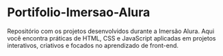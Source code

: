 # Portifolio-Imersao-Alura
Repositório com os projetos desenvolvidos durante a Imersão Alura. Aqui você encontra práticas de HTML, CSS e JavaScript aplicadas em projetos interativos, criativos e focados no aprendizado de front-end.
